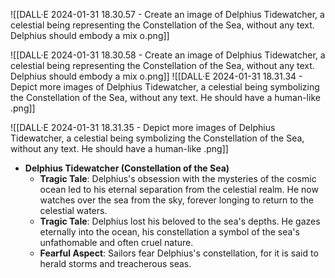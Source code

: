 ![[DALL·E 2024-01-31 18.30.57 - Create an image of Delphius Tidewatcher, a celestial being representing the Constellation of the Sea, without any text. Delphius should embody a mix o.png]]

![[DALL·E 2024-01-31 18.30.58 - Create an image of Delphius Tidewatcher, a celestial being representing the Constellation of the Sea, without any text. Delphius should embody a mix o.png]]
![[DALL·E 2024-01-31 18.31.34 - Depict more images of Delphius Tidewatcher, a celestial being symbolizing the Constellation of the Sea, without any text. He should have a human-like .png]]

![[DALL·E 2024-01-31 18.31.35 - Depict more images of Delphius Tidewatcher, a celestial being symbolizing the Constellation of the Sea, without any text. He should have a human-like .png]]
- **Delphius Tidewatcher (Constellation of the Sea)**
    - **Tragic Tale**: Delphius's obsession with the mysteries of the cosmic ocean led to his eternal separation from the celestial realm. He now watches over the sea from the sky, forever longing to return to the celestial waters.
    - **Tragic Tale**: Delphius lost his beloved to the sea's depths. He gazes eternally into the ocean, his constellation a symbol of the sea's unfathomable and often cruel nature.
    - **Fearful Aspect**: Sailors fear Delphius's constellation, for it is said to herald storms and treacherous seas.